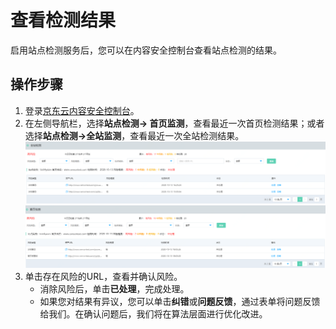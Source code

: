 # 查看检测结果

启用站点检测服务后，您可以在内容安全控制台查看站点检测的结果。

## 操作步骤

1. 登录[京东云内容安全控制台](https://censor-console.jdcloud.com/overview)。
2. 在左侧导航栏，选择**站点检测-> 首页监测**，查看最近一次首页检测结果；或者选择**站点检测->全站监测**，查看最近一次全站检测结果。
   ![image](../../../../../image/Content-Moderation/Update-Website\1.website-result1.png)
   ![image](../../../../../image/Content-Moderation/Update-Website\2.website-result2.png)
3. 单击存在风险的URL，查看并确认风险。
   - 消除风险后，单击**已处理**，完成处理。
   - 如果您对结果有异议，您可以单击**纠错**或**问题反馈**，通过表单将问题反馈给我们。在确认问题后，我们将在算法层面进行优化改进。
